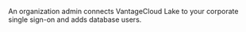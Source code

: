 An organization admin connects VantageCloud Lake to your corporate single sign-on and adds database users.

